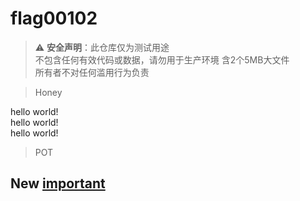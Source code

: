 # flag00102
> ⚠️ **安全声明**：此仓库仅为测试用途  
> 不包含任何有效代码或数据，请勿用于生产环境
> 含2个5MB大文件  
> 所有者不对任何滥用行为负责

> Honey

hello world!  
hello world!  
hello world!  

> POT

## New [important](./Important_Notice.md)
